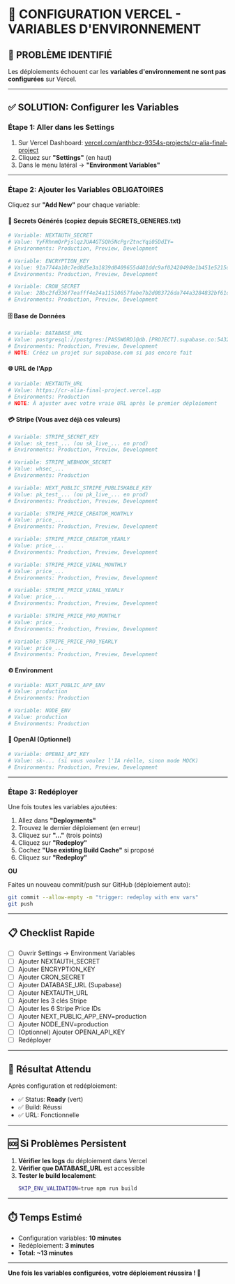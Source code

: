 # 🔧 CONFIGURATION VERCEL - VARIABLES D'ENVIRONNEMENT

## 🚨 PROBLÈME IDENTIFIÉ

Les déploiements échouent car les **variables d'environnement ne sont pas configurées** sur Vercel.

---

## ✅ SOLUTION: Configurer les Variables

### **Étape 1: Aller dans les Settings**

1. Sur Vercel Dashboard: [vercel.com/anthbcz-9354s-projects/cr-alia-final-project](https://vercel.com/anthbcz-9354s-projects/cr-alia-final-project)
2. Cliquez sur **"Settings"** (en haut)
3. Dans le menu latéral → **"Environment Variables"**

---

### **Étape 2: Ajouter les Variables OBLIGATOIRES**

Cliquez sur **"Add New"** pour chaque variable:

#### **🔑 Secrets Générés (copiez depuis SECRETS_GENERES.txt)**

```bash
# Variable: NEXTAUTH_SECRET
# Value: YyFRhnmQrPjslqzJUA4GTSQh5NcPgrZtncYqi05DdIY=
# Environments: Production, Preview, Development

# Variable: ENCRYPTION_KEY  
# Value: 91a7744a10c7ed8d5e3a1839d0409655d401ddc9af02420498e1b451e5215d09
# Environments: Production, Preview, Development

# Variable: CRON_SECRET
# Value: 28bc2fd336f7eafff4e24a11510657fabe7b2d083726da744a3284832bf61d2d
# Environments: Production, Preview, Development
```

#### **🗄️ Base de Données**

```bash
# Variable: DATABASE_URL
# Value: postgresql://postgres:[PASSWORD]@db.[PROJECT].supabase.co:5432/postgres
# Environments: Production, Preview, Development
# NOTE: Créez un projet sur supabase.com si pas encore fait
```

#### **🌐 URL de l'App**

```bash
# Variable: NEXTAUTH_URL
# Value: https://cr-alia-final-project.vercel.app
# Environments: Production
# NOTE: À ajuster avec votre vraie URL après le premier déploiement
```

#### **💳 Stripe (Vous avez déjà ces valeurs)**

```bash
# Variable: STRIPE_SECRET_KEY
# Value: sk_test_... (ou sk_live_... en prod)
# Environments: Production, Preview, Development

# Variable: STRIPE_WEBHOOK_SECRET
# Value: whsec_...
# Environments: Production

# Variable: NEXT_PUBLIC_STRIPE_PUBLISHABLE_KEY
# Value: pk_test_... (ou pk_live_... en prod)
# Environments: Production, Preview, Development

# Variable: STRIPE_PRICE_CREATOR_MONTHLY
# Value: price_...
# Environments: Production, Preview, Development

# Variable: STRIPE_PRICE_CREATOR_YEARLY
# Value: price_...
# Environments: Production, Preview, Development

# Variable: STRIPE_PRICE_VIRAL_MONTHLY
# Value: price_...
# Environments: Production, Preview, Development

# Variable: STRIPE_PRICE_VIRAL_YEARLY
# Value: price_...
# Environments: Production, Preview, Development

# Variable: STRIPE_PRICE_PRO_MONTHLY
# Value: price_...
# Environments: Production, Preview, Development

# Variable: STRIPE_PRICE_PRO_YEARLY
# Value: price_...
# Environments: Production, Preview, Development
```

#### **⚙️ Environment**

```bash
# Variable: NEXT_PUBLIC_APP_ENV
# Value: production
# Environments: Production

# Variable: NODE_ENV
# Value: production
# Environments: Production
```

#### **🤖 OpenAI (Optionnel)**

```bash
# Variable: OPENAI_API_KEY
# Value: sk-... (si vous voulez l'IA réelle, sinon mode MOCK)
# Environments: Production, Preview, Development
```

---

### **Étape 3: Redéployer**

Une fois toutes les variables ajoutées:

1. Allez dans **"Deployments"**
2. Trouvez le dernier déploiement (en erreur)
3. Cliquez sur **"..."** (trois points)
4. Cliquez sur **"Redeploy"**
5. Cochez **"Use existing Build Cache"** si proposé
6. Cliquez sur **"Redeploy"**

**OU**

Faites un nouveau commit/push sur GitHub (déploiement auto):

```bash
git commit --allow-empty -m "trigger: redeploy with env vars"
git push
```

---

## 📋 Checklist Rapide

- [ ] Ouvrir Settings → Environment Variables
- [ ] Ajouter NEXTAUTH_SECRET
- [ ] Ajouter ENCRYPTION_KEY
- [ ] Ajouter CRON_SECRET
- [ ] Ajouter DATABASE_URL (Supabase)
- [ ] Ajouter NEXTAUTH_URL
- [ ] Ajouter les 3 clés Stripe
- [ ] Ajouter les 6 Stripe Price IDs
- [ ] Ajouter NEXT_PUBLIC_APP_ENV=production
- [ ] Ajouter NODE_ENV=production
- [ ] (Optionnel) Ajouter OPENAI_API_KEY
- [ ] Redéployer

---

## 🎯 Résultat Attendu

Après configuration et redéploiement:
- ✅ Status: **Ready** (vert)
- ✅ Build: Réussi
- ✅ URL: Fonctionnelle

---

## 🆘 Si Problèmes Persistent

1. **Vérifier les logs** du déploiement dans Vercel
2. **Vérifier que DATABASE_URL** est accessible
3. **Tester le build localement**:
   ```bash
   SKIP_ENV_VALIDATION=true npm run build
   ```

---

## ⏱️ Temps Estimé

- Configuration variables: **10 minutes**
- Redéploiement: **3 minutes**
- **Total: ~13 minutes**

---

**Une fois les variables configurées, votre déploiement réussira ! 🚀**

